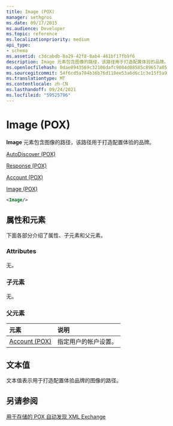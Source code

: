 ```yaml
---
title: Image (POX)
manager: sethgros
ms.date: 09/17/2015
ms.audience: Developer
ms.topic: reference
ms.localizationpriority: medium
api_type:
- schema
ms.assetid: c3dcabdb-8a29-42f8-8ab4-461bf17fb9f6
description: Image 元素包含图像的路径，该路径用于打造配置体验的品牌。
ms.openlocfilehash: 0dae8943569c32106dafc9084d08585c89657a05
ms.sourcegitcommit: 54f6cd5a704b36b76d110ee53a6d6c1c3e15f5a9
ms.translationtype: MT
ms.contentlocale: zh-CN
ms.lasthandoff: 09/24/2021
ms.locfileid: "59525796"
---
```

# <a name="image-pox"></a>Image (POX)

**Image** 元素包含图像的路径，该路径用于打造配置体验的品牌。 
  
[AutoDiscover (POX)](autodiscover-pox.md)
  
[Response (POX)](response-pox.md)
  
[Account (POX)](account-pox.md)
  
[Image (POX)](image-pox.md)
  
```xml
<Image/>
```

## <a name="attributes-and-elements"></a>属性和元素

下面各部分介绍了属性、子元素和父元素。
  
### <a name="attributes"></a>Attributes

无。
  
### <a name="child-elements"></a>子元素

无。
  
### <a name="parent-elements"></a>父元素

|**元素**|**说明**|
|:-----|:-----|
|[Account (POX)](account-pox.md) <br/> |指定用户的帐户设置。  <br/> |
   
## <a name="text-value"></a>文本值

文本值表示用于打造配置体验品牌的图像的路径。
  
## <a name="see-also"></a>另请参阅



[用于存储的 POX 自动发现 XML Exchange](pox-autodiscover-xml-elements-for-exchange.md)


